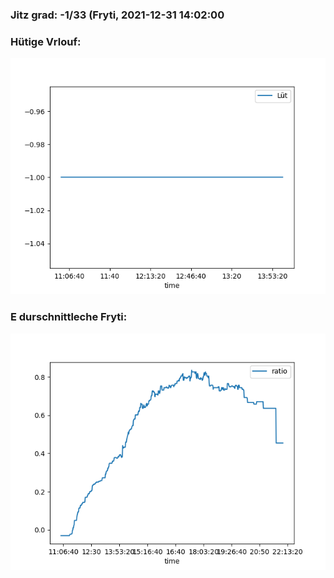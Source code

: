 ### Jitz grad: -1/33 (Fryti, 2021-12-31 14:02:00

### Hütige Vrlouf:
![Graph](Today.png)

### E durschnittleche Fryti:
![Graph](Fryti.png)